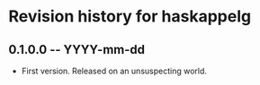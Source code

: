 # Revision history for haskappelg

## 0.1.0.0 -- YYYY-mm-dd

* First version. Released on an unsuspecting world.
